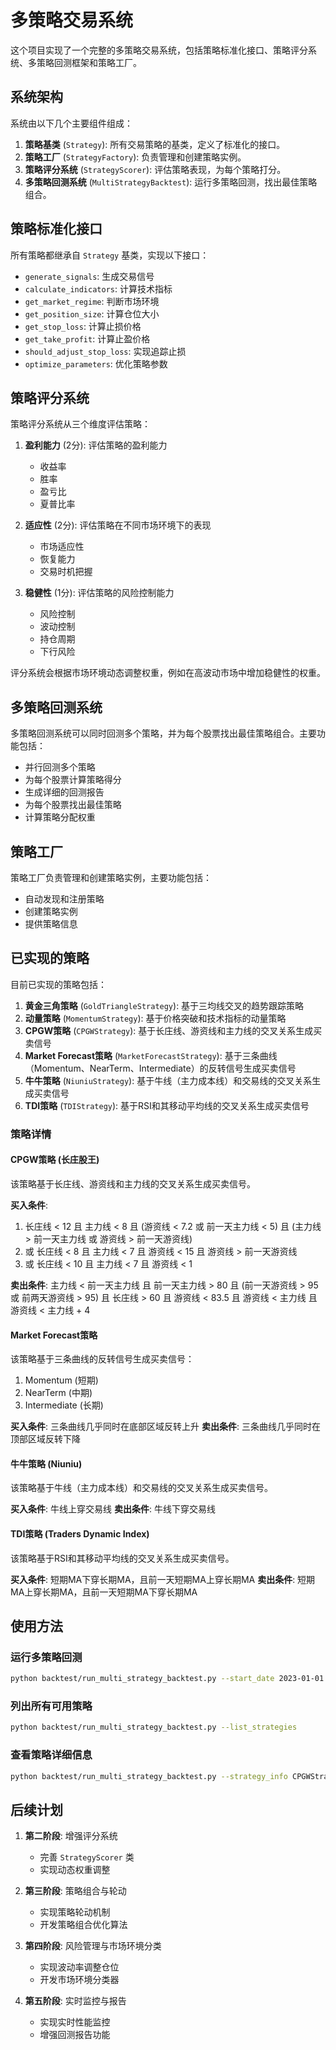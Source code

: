 # 多策略交易系统

这个项目实现了一个完整的多策略交易系统，包括策略标准化接口、策略评分系统、多策略回测框架和策略工厂。

## 系统架构

系统由以下几个主要组件组成：

1. **策略基类** (`Strategy`): 所有交易策略的基类，定义了标准化的接口。
2. **策略工厂** (`StrategyFactory`): 负责管理和创建策略实例。
3. **策略评分系统** (`StrategyScorer`): 评估策略表现，为每个策略打分。
4. **多策略回测系统** (`MultiStrategyBacktest`): 运行多策略回测，找出最佳策略组合。

## 策略标准化接口

所有策略都继承自 `Strategy` 基类，实现以下接口：

- `generate_signals`: 生成交易信号
- `calculate_indicators`: 计算技术指标
- `get_market_regime`: 判断市场环境
- `get_position_size`: 计算仓位大小
- `get_stop_loss`: 计算止损价格
- `get_take_profit`: 计算止盈价格
- `should_adjust_stop_loss`: 实现追踪止损
- `optimize_parameters`: 优化策略参数

## 策略评分系统

策略评分系统从三个维度评估策略：

1. **盈利能力** (2分): 评估策略的盈利能力
   - 收益率
   - 胜率
   - 盈亏比
   - 夏普比率

2. **适应性** (2分): 评估策略在不同市场环境下的表现
   - 市场适应性
   - 恢复能力
   - 交易时机把握

3. **稳健性** (1分): 评估策略的风险控制能力
   - 风险控制
   - 波动控制
   - 持仓周期
   - 下行风险

评分系统会根据市场环境动态调整权重，例如在高波动市场中增加稳健性的权重。

## 多策略回测系统

多策略回测系统可以同时回测多个策略，并为每个股票找出最佳策略组合。主要功能包括：

- 并行回测多个策略
- 为每个股票计算策略得分
- 生成详细的回测报告
- 为每个股票找出最佳策略
- 计算策略分配权重

## 策略工厂

策略工厂负责管理和创建策略实例，主要功能包括：

- 自动发现和注册策略
- 创建策略实例
- 提供策略信息

## 已实现的策略

目前已实现的策略包括：

1. **黄金三角策略** (`GoldTriangleStrategy`): 基于三均线交叉的趋势跟踪策略
2. **动量策略** (`MomentumStrategy`): 基于价格突破和技术指标的动量策略
3. **CPGW策略** (`CPGWStrategy`): 基于长庄线、游资线和主力线的交叉关系生成买卖信号
4. **Market Forecast策略** (`MarketForecastStrategy`): 基于三条曲线（Momentum、NearTerm、Intermediate）的反转信号生成买卖信号
5. **牛牛策略** (`NiuniuStrategy`): 基于牛线（主力成本线）和交易线的交叉关系生成买卖信号
6. **TDI策略** (`TDIStrategy`): 基于RSI和其移动平均线的交叉关系生成买卖信号

### 策略详情

#### CPGW策略 (长庄股王)

该策略基于长庄线、游资线和主力线的交叉关系生成买卖信号。

**买入条件**:
1. 长庄线 < 12 且 主力线 < 8 且 (游资线 < 7.2 或 前一天主力线 < 5) 且 (主力线 > 前一天主力线 或 游资线 > 前一天游资线)
2. 或 长庄线 < 8 且 主力线 < 7 且 游资线 < 15 且 游资线 > 前一天游资线
3. 或 长庄线 < 10 且 主力线 < 7 且 游资线 < 1

**卖出条件**:
主力线 < 前一天主力线 且 前一天主力线 > 80 且 (前一天游资线 > 95 或 前两天游资线 > 95) 且 长庄线 > 60 且
游资线 < 83.5 且 游资线 < 主力线 且 游资线 < 主力线 + 4

#### Market Forecast策略

该策略基于三条曲线的反转信号生成买卖信号：
1. Momentum (短期)
2. NearTerm (中期)
3. Intermediate (长期)

**买入条件**: 三条曲线几乎同时在底部区域反转上升
**卖出条件**: 三条曲线几乎同时在顶部区域反转下降

#### 牛牛策略 (Niuniu)

该策略基于牛线（主力成本线）和交易线的交叉关系生成买卖信号。

**买入条件**: 牛线上穿交易线
**卖出条件**: 牛线下穿交易线

#### TDI策略 (Traders Dynamic Index)

该策略基于RSI和其移动平均线的交叉关系生成买卖信号。

**买入条件**: 短期MA下穿长期MA，且前一天短期MA上穿长期MA
**卖出条件**: 短期MA上穿长期MA，且前一天短期MA下穿长期MA

## 使用方法

### 运行多策略回测

```bash
python backtest/run_multi_strategy_backtest.py --start_date 2023-01-01 --end_date 2023-12-31 --strategies GoldTriangleStrategy,MomentumStrategy,CPGWStrategy,MarketForecastStrategy,NiuniuStrategy,TDIStrategy --market_regime normal --parallel
```

### 列出所有可用策略

```bash
python backtest/run_multi_strategy_backtest.py --list_strategies
```

### 查看策略详细信息

```bash
python backtest/run_multi_strategy_backtest.py --strategy_info CPGWStrategy
```

## 后续计划

1. **第二阶段**: 增强评分系统
   - 完善 `StrategyScorer` 类
   - 实现动态权重调整

2. **第三阶段**: 策略组合与轮动
   - 实现策略轮动机制
   - 开发策略组合优化算法

3. **第四阶段**: 风险管理与市场环境分类
   - 实现波动率调整仓位
   - 开发市场环境分类器

4. **第五阶段**: 实时监控与报告
   - 实现实时性能监控
   - 增强回测报告功能 